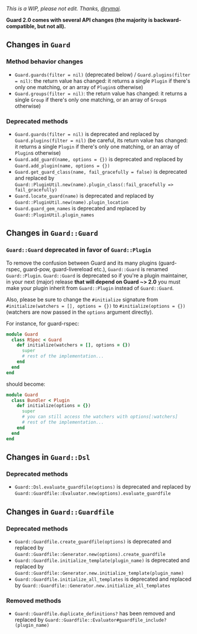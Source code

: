 _This is a WIP, please not edit. Thanks, [@rymai](https://github.com/rymai)._

**Guard 2.0 comes with several API changes (the majority is backward-compatible, but not all).**

## Changes in `Guard`

### Method behavior changes

* `Guard.guards(filter = nil)` (deprecated below) / `Guard.plugins(filter = nil)`: the return value has changed: it returns a single `Plugin` if there's only one matching, or an array of `Plugin`s otherwise)
* `Guard.groups(filter = nil)`: the return value has changed: it returns a single `Group` if there's only one matching, or an array of `Group`s otherwise)

### Deprecated methods

* `Guard.guards(filter = nil)` is deprecated and replaced by `Guard.plugins(filter = nil)` (be careful, its return value has changed: it returns a single `Plugin` if there's only one matching, or an array of `Plugin`s otherwise)
* `Guard.add_guard(name, options = {})` is deprecated and replaced by `Guard.add_plugin(name, options = {})`
* `Guard.get_guard_class(name, fail_gracefully = false)` is deprecated and replaced by `Guard::PluginUtil.new(name).plugin_class(:fail_gracefully =>
      fail_gracefully)`
* `Guard.locate_guard(name)` is deprecated and replaced by `Guard::PluginUtil.new(name).plugin_location`
* `Guard.guard_gem_names` is deprecated and replaced by `Guard::PluginUtil.plugin_names`

## Changes in `Guard::Guard`

### `Guard::Guard` deprecated in favor of `Guard::Plugin`

To remove the confusion between Guard and its many plugins (guard-rspec, guard-pow, guard-livereload etc.), `Guard::Guard` is renamed `Guard::Plugin`. `Guard::Guard` is deprecated so if you're a plugin maintainer, in your next (major) release **that will depend on Guard ~> 2.0** you must make your plugin inherit from `Guard::Plugin` instead of `Guard::Guard`.

Also, please be sure to change the `#initialize` signature from `#initialize(watchers = [], options = {})` to `#initialize(options = {})` (watchers are now passed in the `options` argument directly).

For instance, for guard-rspec:
```ruby
module Guard
  class RSpec < Guard
    def initialize(watchers = [], options = {})
      super
      # rest of the implementation...
    end
  end
end
```

should become:

```ruby
module Guard
  class Bundler < Plugin
    def initialize(options = {})
      super
      # you can still access the watchers with options[:watchers]
      # rest of the implementation...
    end
  end
end
```

## Changes in `Guard::Dsl`

### Deprecated methods

* `Guard::Dsl.evaluate_guardfile(options)` is deprecated and replaced by `Guard::Guardfile::Evaluator.new(options).evaluate_guardfile`

## Changes in `Guard::Guardfile`

### Deprecated methods

* `Guard::Guardfile.create_guardfile(options)` is deprecated and replaced by `Guard::Guardfile::Generator.new(options).create_guardfile`
* `Guard::Guardfile.initialize_template(plugin_name)` is deprecated and replaced by `Guard::Guardfile::Generator.new.initialize_template(plugin_name)`
* `Guard::Guardfile.initialize_all_templates` is deprecated and replaced by `Guard::Guardfile::Generator.new.initialize_all_templates`

### Removed methods

* `Guard::Guardfile.duplicate_definitions?` has been removed and replaced by `Guard::Guardfile::Evaluator#guardfile_include?(plugin_name)`
